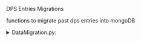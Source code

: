 ﻿DPS Entries Migrations

functions to migrate past dps entries into mongoDB

<details>
<summary>DataMigration.py:</summary>
====
- getAbyssDataframe
- getPrimoGeoDataframe
- getOverworldDataFrame
  - takes in csv file to dataFrame as parameter
  - returns cleaned dataframe with columns corresponding to the dps Schema in mongoDB

- split_dataframe
  - splits data_frame into chunks of 250 rows, to speedup migration
  - returns list of dataframes of size 250 
- submit_request
  - sends dataframe info to the data base using post request
- migrateAbyssData
- migratePrimoGeovishapData
- migrateOverworldData
  - migrates data of different categories using split_dataframe and submit_request
====
</details>
